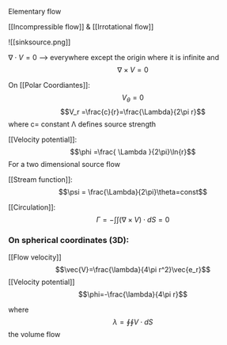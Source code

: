 Elementary flow 

[[Incompressible flow]] & [[Irrotational flow]]

![[sinksource.png]]

$\nabla \cdot V=0$   --> everywhere except the origin where it is infinite
and $$\nabla\times V=0$$

On [[Polar Coordiantes]]:
$$V_\theta =0$$
$$V_r =\frac{c}{r}=\frac{\Lambda}{2\pi r}$$
where c= constant 
Λ defines source strength


[[Velocity potential]]:
$$\phi =\frac{ \Lambda }{2\pi}\ln{r}$$
For a two dimensional source flow



[[Stream function]]:
$$\psi = \frac{\Lambda}{2\pi}\theta=const$$

[[Circulation]]:
$$\Gamma=-\int\int(\nabla\times V)\cdot dS=0$$


### On spherical coordinates (3D):
[[Flow velocity]]
$$\vec{V}=\frac{\lambda}{4\pi r^2}\vec{e_r}$$
[[Velocity potential]]
$$\phi=-\frac{\lambda}{4\pi r}$$

where $$\lambda =\oint \oint V\cdot dS$$ the volume flow 